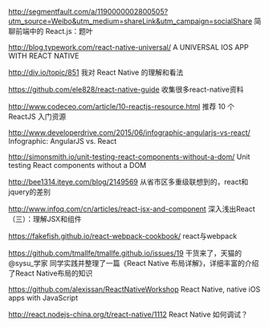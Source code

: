http://segmentfault.com/a/1190000002800505?utm_source=Weibo&utm_medium=shareLink&utm_campaign=socialShare
简聊前端中的 React.js：题叶

http://blog.typework.com/react-native-universal/
A UNIVERSAL IOS APP WITH REACT NATIVE

http://div.io/topic/851
我对 React Native 的理解和看法 

https://github.com/ele828/react-native-guide
收集很多react-native资料

http://www.codeceo.com/article/10-reactjs-resource.html
推荐 10 个 ReactJS 入门资源

http://www.developerdrive.com/2015/06/infographic-angularjs-vs-react/
Infographic: AngularJS vs. React

http://simonsmith.io/unit-testing-react-components-without-a-dom/
Unit testing React components without a DOM

http://bee1314.iteye.com/blog/2149569
从省市区多重级联想到的，react和jquery的差别

http://www.infoq.com/cn/articles/react-jsx-and-component
深入浅出React（三）：理解JSX和组件

https://fakefish.github.io/react-webpack-cookbook/
react与webpack

https://github.com/tmallfe/tmallfe.github.io/issues/19
干货来了，天猫的@sysu_学家 同学实践并整理了一篇《React Native 布局详解》，详细丰富的介绍了React Native布局的知识

https://github.com/alexissan/ReactNativeWorkshop
React Native, native iOS apps with JavaScript

http://react.nodejs-china.org/t/react-native/1112
React Native 如何调试？

